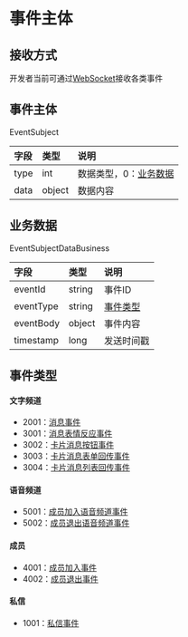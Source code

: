 # 事件主体

## 接收方式

开发者当前可通过[WebSocket](./websocket.md)接收各类事件

## 事件主体

EventSubject

|字段|类型|说明|
|:---------------|:-----|:---------------|
|type|int|数据类型，0：[业务数据](#业务数据)|
|data|object|数据内容|

## 业务数据

EventSubjectDataBusiness

|字段|类型|说明|
|:---------------|:-----|:---------------|
|eventId|string|事件ID|
|eventType|string|[事件类型](#事件类型)|
|eventBody|object|事件内容|
|timestamp|long|发送时间戳|

## 事件类型

#### 文字频道

- 2001：[消息事件](./channel-text.md#消息事件)
- 3001：[消息表情反应事件](./channel-text.md#消息表情反应事件)
- 3002：[卡片消息按钮事件](./channel-text.md#卡片消息按钮事件)
- 3003：[卡片消息表单回传事件](./channel-text.md#卡片消息表单回传事件)
- 3004：[卡片消息列表回传事件](./channel-text.md#卡片消息列表回传事件)

#### 语音频道

- 5001：[成员加入语音频道事件](./channel-text.md#成员加入语音频道事件)
- 5002：[成员退出语音频道事件](./channel-text.md#成员退出语音频道事件)

#### 成员

- 4001：[成员加入事件](./member.md#成员加入事件)
- 4002：[成员退出事件](./member.md#成员退出事件)

#### 私信

- 1001：[私信事件](./personal.md#私信事件)
